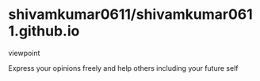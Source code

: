 # shivamkumar0611/shivamkumar0611.github.io

viewpoint

 Express your opinions freely and help others including your future self

